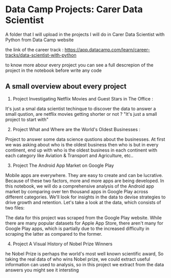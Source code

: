 # Data Camp Projects: Carer Data Scientist

A folder that I will upload in the projects I will do in Carer Data Scientist with Python from Data Camp website

the link of the career track : https://app.datacamp.com/learn/career-tracks/data-scientist-with-python

to know more abour every project you can see a full descrepion of the project in the notebook before write any code

## A small overview about every project

1. Project Investigating Netflix Movies and Guest Stars in The Office :

It's just a smal data scientist techinque to discover the data to answer a small qustion, are netflix movies getting shorter or not ? "It's just a small project to start with"

2. Project What and Where are the World's Oldest Businesses :

Project to answer some data science qustions about the businesses.
At first we was asking about who is the oldest business then who is but in every continent, end up with who is the oldest business in each continent with each category like Aviation & Transport and Agriculture, etc..

3. Project The Android App Market on Google Play

Mobile apps are everywhere. They are easy to create and can be lucrative. Because of these two factors, more and more apps are being developed. In this notebook, we will do a comprehensive analysis of the Android app market by comparing over ten thousand apps in Google Play across different categories. We'll look for insights in the data to devise strategies to drive growth and retention.
Let's take a look at the data, which consists of two files:

The data for this project was scraped from the Google Play website. While there are many popular datasets for Apple App Store, there aren't many for Google Play apps, which is partially due to the increased difficulty in scraping the latter as compared to the former.

4. Project A Visual History of Nobel Prize Winners

he Nobel Prize is perhaps the world's most well known scientific award, So taking the real data of who wins Nobel prize, we could extract useful information can used to analysis, so in this project we extract from the data answers you might see it intersting
